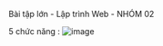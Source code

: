 Bài tập lớn - Lập trình Web - NHÓM 02

5 chức năng :
![image](https://github.com/piuconal/Web-ban-oto/assets/85973353/a5cf4b22-cb55-4024-a626-da5075bfea3e)

